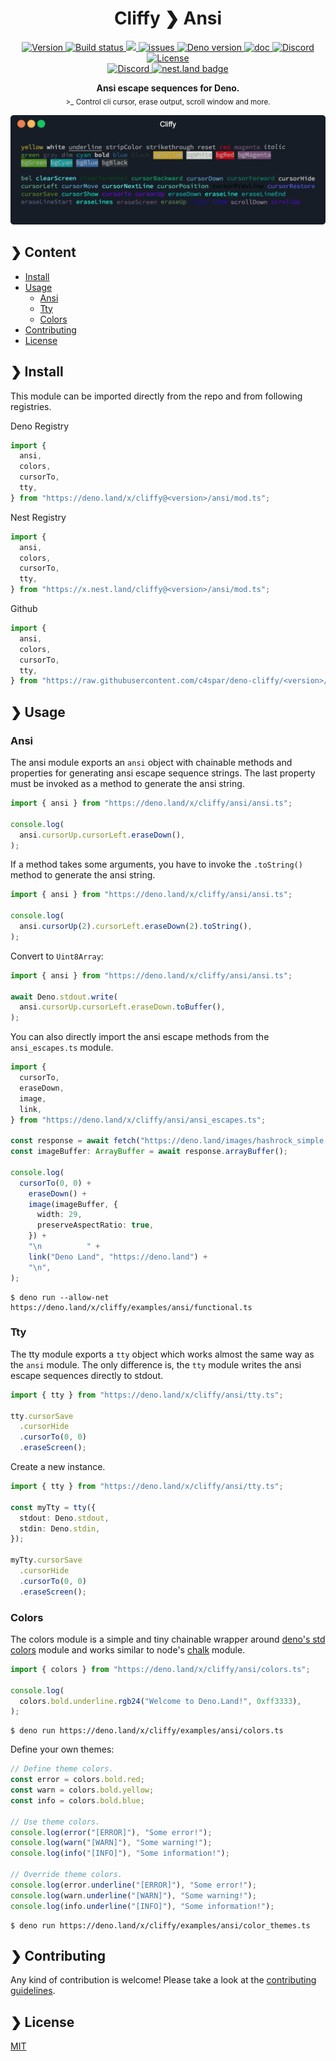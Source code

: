 <h1 align="center">Cliffy ❯ Ansi</h1>

<p align="center" class="badges-container">
  <a href="https://github.com/c4spar/deno-cliffy/releases">
    <img alt="Version" src="https://img.shields.io/github/v/release/c4spar/deno-cliffy?logo=github&color=blue" />
  </a>
  <a href="https://github.com/c4spar/deno-cliffy/actions/workflows/test.yml">
    <img alt="Build status" src="https://github.com/c4spar/deno-cliffy/workflows/Test/badge.svg?branch=main" />
  </a>
  <a href="https://codecov.io/gh/c4spar/deno-cliffy">
    <img src="https://codecov.io/gh/c4spar/deno-cliffy/branch/main/graph/badge.svg"/>
  </a>
  <a href="https://github.com/c4spar/deno-cliffy/labels/module%3Aansi-escape">
    <img alt="issues" src="https://img.shields.io/github/issues/c4spar/deno-cliffy/module:ansi-escape?label=issues&logo=github&color=yellow">
  </a>
  <a href="https://deno.land/">
    <img alt="Deno version" src="https://img.shields.io/badge/deno-^1.4.0-blue?logo=deno" />
  </a>
  <a href="https://doc.deno.land/https/deno.land/x/cliffy/ansi/mod.ts">
    <img alt="doc" src="https://img.shields.io/badge/deno-doc-yellow?logo=deno" />
  </a>
  <a href="https://discord.gg/ghFYyP53jb">
    <img alt="Discord" src="https://img.shields.io/badge/join-chat-blue?logo=discord&logoColor=white" />
  </a>
  <a href="../LICENSE">
    <img alt="License" src="https://img.shields.io/github/license/c4spar/deno-cliffy?logo=github" />
  </a>
  <br>
  <a href="https://deno.land/x/cliffy">
    <img alt="Discord" src="https://img.shields.io/badge/Published on deno.land-blue?logo=deno&logoColor=959DA6&color=272727" />
  </a>
  <a href="https://nest.land/package/cliffy">
    <img src="https://nest.land/badge.svg" alt="nest.land badge">
  </a>
</p>

<p align="center">
  <b>Ansi escape sequences for Deno.</b><br>
  <sub>>_ Control cli cursor, erase output, scroll window and more.</sub>
</p>

<p align="center">
  <img alt="demo" src="assets/img/demo.gif"/>
</p>

## ❯ Content

- [Install](#-install)
- [Usage](#-usage)
  - [Ansi](#ansi)
  - [Tty](#tty)
  - [Colors](#colors)
- [Contributing](#-contributing)
- [License](#-license)

## ❯ Install

This module can be imported directly from the repo and from following
registries.

Deno Registry

```typescript
import {
  ansi,
  colors,
  cursorTo,
  tty,
} from "https://deno.land/x/cliffy@<version>/ansi/mod.ts";
```

Nest Registry

```typescript
import {
  ansi,
  colors,
  cursorTo,
  tty,
} from "https://x.nest.land/cliffy@<version>/ansi/mod.ts";
```

Github

```typescript
import {
  ansi,
  colors,
  cursorTo,
  tty,
} from "https://raw.githubusercontent.com/c4spar/deno-cliffy/<version>/ansi/mod.ts";
```

## ❯ Usage

### Ansi

The ansi module exports an `ansi` object with chainable methods and properties
for generating ansi escape sequence strings. The last property must be invoked
as a method to generate the ansi string.

```typescript
import { ansi } from "https://deno.land/x/cliffy/ansi/ansi.ts";

console.log(
  ansi.cursorUp.cursorLeft.eraseDown(),
);
```

If a method takes some arguments, you have to invoke the `.toString()` method to
generate the ansi string.

```typescript
import { ansi } from "https://deno.land/x/cliffy/ansi/ansi.ts";

console.log(
  ansi.cursorUp(2).cursorLeft.eraseDown(2).toString(),
);
```

Convert to `Uint8Array`:

```typescript
import { ansi } from "https://deno.land/x/cliffy/ansi/ansi.ts";

await Deno.stdout.write(
  ansi.cursorUp.cursorLeft.eraseDown.toBuffer(),
);
```

You can also directly import the ansi escape methods from the `ansi_escapes.ts`
module.

```typescript
import {
  cursorTo,
  eraseDown,
  image,
  link,
} from "https://deno.land/x/cliffy/ansi/ansi_escapes.ts";

const response = await fetch("https://deno.land/images/hashrock_simple.png");
const imageBuffer: ArrayBuffer = await response.arrayBuffer();

console.log(
  cursorTo(0, 0) +
    eraseDown() +
    image(imageBuffer, {
      width: 29,
      preserveAspectRatio: true,
    }) +
    "\n          " +
    link("Deno Land", "https://deno.land") +
    "\n",
);
```

```
$ deno run --allow-net https://deno.land/x/cliffy/examples/ansi/functional.ts
```

### Tty

The tty module exports a `tty` object which works almost the same way as the
`ansi` module. The only difference is, the `tty` module writes the ansi escape
sequences directly to stdout.

```typescript
import { tty } from "https://deno.land/x/cliffy/ansi/tty.ts";

tty.cursorSave
  .cursorHide
  .cursorTo(0, 0)
  .eraseScreen();
```

Create a new instance.

```typescript
import { tty } from "https://deno.land/x/cliffy/ansi/tty.ts";

const myTty = tty({
  stdout: Deno.stdout,
  stdin: Deno.stdin,
});

myTty.cursorSave
  .cursorHide
  .cursorTo(0, 0)
  .eraseScreen();
```

### Colors

The colors module is a simple and tiny chainable wrapper around
[deno's std colors](https://deno.land/std/fmt/colors.ts) module and works
similar to node's [chalk](https://github.com/chalk/chalk) module.

```typescript
import { colors } from "https://deno.land/x/cliffy/ansi/colors.ts";

console.log(
  colors.bold.underline.rgb24("Welcome to Deno.Land!", 0xff3333),
);
```

```
$ deno run https://deno.land/x/cliffy/examples/ansi/colors.ts
```

Define your own themes:

```typescript
// Define theme colors.
const error = colors.bold.red;
const warn = colors.bold.yellow;
const info = colors.bold.blue;

// Use theme colors.
console.log(error("[ERROR]"), "Some error!");
console.log(warn("[WARN]"), "Some warning!");
console.log(info("[INFO]"), "Some information!");

// Override theme colors.
console.log(error.underline("[ERROR]"), "Some error!");
console.log(warn.underline("[WARN]"), "Some warning!");
console.log(info.underline("[INFO]"), "Some information!");
```

```
$ deno run https://deno.land/x/cliffy/examples/ansi/color_themes.ts
```

## ❯ Contributing

Any kind of contribution is welcome! Please take a look at the
[contributing guidelines](../CONTRIBUTING.md).

## ❯ License

[MIT](../LICENSE)
